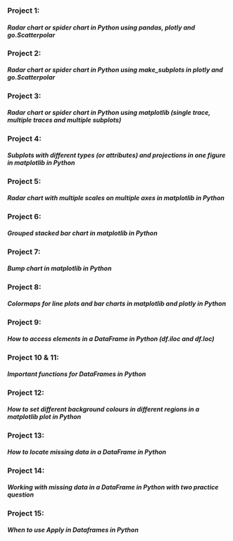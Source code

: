 ### Project 1: 
##### Radar chart or spider chart in Python using pandas, plotly and go.Scatterpolar
### Project 2: 
##### Radar chart or spider chart in Python using make_subplots in plotly and go.Scatterpolar
### Project 3: 
##### Radar chart or spider chart in Python using matplotlib (single trace, multiple traces and multiple subplots)
### Project 4: 
##### Subplots with different types (or attributes) and projections in one figure in matplotlib in Python
### Project 5: 
##### Radar chart with multiple scales on multiple axes in matplotlib in Python
### Project 6: 
##### Grouped stacked bar chart in matplotlib in Python
### Project 7: 
##### Bump chart in matplotlib in Python
### Project 8: 
##### Colormaps for line plots and bar charts in matplotlib and plotly in Python
### Project 9: 
##### How to access elements in a DataFrame in Python (df.iloc and df.loc)
### Project 10 & 11: 
##### Important functions for DataFrames in Python
### Project 12: 
##### How to set different background colours in different regions in a matplotlib plot in Python
### Project 13: 
##### How to locate missing data in a DataFrame in Python
### Project 14: 
##### Working with missing data in a DataFrame in Python with two practice question
### Project 15: 
##### When to use Apply in Dataframes in Python
